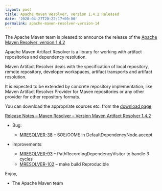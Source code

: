 ```yaml
---
layout: post
title: Apache Maven Resolver, version 1.4.2 Released
date: '2020-04-27T20:22:17+00:00'
permalink: apache-maven-resolver-version-14
---
```

<div class="entry-content"><p>The Apache Maven team is pleased to announce the release of the
<a href="https://maven.apache.org/resolver/index.html">Apache Maven Resolver, version 1.4.2</a></p>

<p>Apache Maven Artifact Resolver is a library for working with artifact
repositories and dependency resolution.</p>

<p>Maven Artifact Resolver deals with the specification of local repository,
remote repository, developer workspaces, artifact transports and artifact
resolution.</p>

<p>It is expected to be extended by concrete repository implementation, like Maven
Artifact Resolver Provider for Maven repositories or any other provider for
other repository formats.</p>

<p>You can download the appropriate sources etc. from the <a href="https://maven.apache.org/resolver/download.cgi">download page</a>.</p>

<!-- more -->


<p><a href="https://issues.apache.org/jira/secure/ReleaseNote.jspa?projectId=12320628&amp;version=12346099">Release Notes &ndash; Maven Resolver &ndash; Version Maven Artifact Resolver 1.4.2</a></p>

<ul>
<li><p>Bug:</p>

<ul>
<li><a href="https://issues.apache.org/jira/browse/MRESOLVER-38">MRESOLVER-38</a>  &ndash; SOE/OOME in DefaultDependencyNode.accept</li>
</ul>
</li>
<li><p>Improvements:</p>

<ul>
<li><a href="https://issues.apache.org/jira/browse/MRESOLVER-93">MRESOLVER-93</a> &ndash; PathRecordingDependencyVisitor to handle 3 cycles</li>
<li><a href="https://issues.apache.org/jira/browse/MRESOLVER-102">MRESOLVER-102</a> &ndash; make build Reproducible</li>
</ul>
</li>
</ul>


<p>Enjoy,</p>

<ul>
<li>The Apache Maven team</li>
</ul>

</div>
